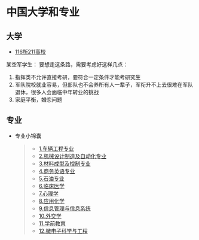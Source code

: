 # 中国大学和专业
## 大学
* [116所211高校](211-schools.md)

某空军学生：
要想走这条路，需要考虑好这样几点：
1. 指挥类不允许直接考研，要符合一定条件才能考研究生
2. 军队院校就业容易，但部队也不会养所有人一辈子，军衔升不上去很难在军队退休，很多人会面临中年转业的挑战
3. 家庭平衡，婚恋问题
## 专业
* 专业小锦囊
    >- [1.车辆工程专业](Majors/vehicle-engineering.md)
    >- [2.机械设计制造及自动化专业](Majors/mechanical-design.md)
    >- [3.材料成型及控制专业](Majors/material-forming-and-control.md)
    >- [4.商务英语专业](Majors/business-english.md)
    >- [5.石油专业](Majors/petroleum-engineering.md)
    >- [6.临床医学](Majors/clinical.md)  
    >- [7.心理学](Majors/psychics.md)
    >- [8.应用化学](Majors/applied-chemistry.md)
    >- [9.信息管理与信息系统](Majors/information-management-and-information-systems.md)
    >- [10.外交学](Majors/diplomacy.md)
    >- [11.学前教育](Majors/preschool-education.md)
    >- [12.微电子科学与工程](Majors/microelectronics-science-and-engineering.md)



    
